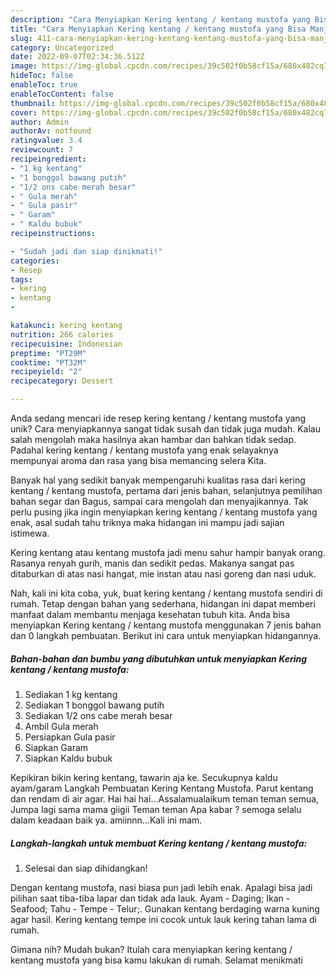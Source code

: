 ```yaml
---
description: "Cara Menyiapkan Kering kentang / kentang mustofa yang Bisa Manjain Lidah"
title: "Cara Menyiapkan Kering kentang / kentang mustofa yang Bisa Manjain Lidah"
slug: 411-cara-menyiapkan-kering-kentang-kentang-mustofa-yang-bisa-manjain-lidah
category: Uncategorized
date: 2022-09-07T02:34:36.512Z
image: https://img-global.cpcdn.com/recipes/39c502f0b58cf15a/680x482cq70/kering-kentang-kentang-mustofa-foto-resep-utama.jpg
hideToc: false
enableToc: true
enableTocContent: false
thumbnail: https://img-global.cpcdn.com/recipes/39c502f0b58cf15a/680x482cq70/kering-kentang-kentang-mustofa-foto-resep-utama.jpg
cover: https://img-global.cpcdn.com/recipes/39c502f0b58cf15a/680x482cq70/kering-kentang-kentang-mustofa-foto-resep-utama.jpg
author: Admin
authorAv: notfound
ratingvalue: 3.4
reviewcount: 7
recipeingredient:
- "1 kg kentang"
- "1 bonggol bawang putih"
- "1/2 ons cabe merah besar"
- " Gula merah"
- " Gula pasir"
- " Garam"
- " Kaldu bubuk"
recipeinstructions:

- "Sudah jadi dan siap dinikmati!"
categories:
- Resep
tags:
- kering
- kentang
- 

katakunci: kering kentang  
nutrition: 266 calories
recipecuisine: Indonesian
preptime: "PT29M"
cooktime: "PT32M"
recipeyield: "2"
recipecategory: Dessert

---
```





Anda sedang mencari ide resep kering kentang / kentang mustofa yang unik? Cara menyiapkannya sangat tidak susah dan tidak juga mudah. Kalau salah mengolah maka hasilnya akan hambar dan bahkan tidak sedap. Padahal kering kentang / kentang mustofa yang enak selayaknya mempunyai aroma dan rasa yang bisa memancing selera Kita.





Banyak hal yang sedikit banyak mempengaruhi kualitas rasa dari kering kentang / kentang mustofa, pertama dari jenis bahan, selanjutnya pemilihan bahan segar dan Bagus, sampai cara mengolah dan menyajikannya. Tak perlu pusing jika ingin menyiapkan kering kentang / kentang mustofa yang enak,      asal sudah tahu triknya maka hidangan ini mampu jadi sajian istimewa.














Kering kentang atau kentang mustofa jadi menu sahur hampir banyak orang. Rasanya renyah gurih, manis dan sedikit pedas. Makanya sangat pas ditaburkan di atas nasi hangat, mie instan atau nasi goreng dan nasi uduk.






Nah, kali ini kita coba, yuk, buat kering kentang / kentang mustofa sendiri di rumah. Tetap dengan bahan yang sederhana, hidangan ini dapat memberi manfaat dalam membantu menjaga kesehatan tubuh kita. Anda bisa menyiapkan Kering kentang / kentang mustofa menggunakan 7 jenis bahan dan 0 langkah pembuatan. Berikut ini cara untuk menyiapkan hidangannya.

<!--inarticleads1-->

##### Bahan-bahan dan bumbu yang dibutuhkan untuk menyiapkan Kering kentang / kentang mustofa:

1. Sediakan 1 kg kentang
1. Sediakan 1 bonggol bawang putih
1. Sediakan 1/2 ons cabe merah besar
1. Ambil  Gula merah
1. Persiapkan  Gula pasir
1. Siapkan  Garam
1. Siapkan  Kaldu bubuk


Kepikiran bikin kering kentang, tawarin aja ke. Secukupnya kaldu ayam/garam Langkah Pembuatan Kering Kentang Mustofa. Parut kentang dan rendam di air agar. Hai hai hai…Assalamualaikum teman teman semua, Jumpa lagi sama mama giigii Teman teman Apa kabar ? semoga selalu dalam keadaan baik ya. amiinnn…Kali ini mam. 

<!--inarticleads2-->

##### Langkah-langkah untuk membuat Kering kentang / kentang mustofa:


1. Selesai dan siap dihidangkan!

Dengan kentang mustofa, nasi biasa pun jadi lebih enak. Apalagi bisa jadi pilihan saat tiba-tiba lapar dan tidak ada lauk. Ayam - Daging; Ikan - Seafood; Tahu - Tempe - Telur;. Gunakan kentang berdaging warna kuning agar hasil. Kering kentang tempe ini cocok untuk lauk kering tahan lama di rumah. 

Gimana nih? Mudah bukan? Itulah cara menyiapkan kering kentang / kentang mustofa yang bisa kamu lakukan di rumah. Selamat menikmati
